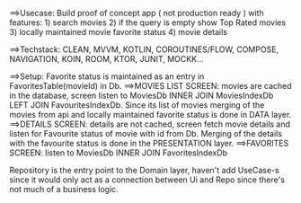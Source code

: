 ==>Usecase: Build proof of concept app ( not production ready ) with features: 1) search movies 2) if the query is empty show Top Rated movies 3) locally maintained movie favorite status 4) movie details

==>Techstack: CLEAN, MVVM, KOTLIN, COROUTINES/FLOW, COMPOSE, NAVIGATION, KOIN, ROOM, KTOR, JUNIT, MOCKK...

==>Setup:
Favorite status is maintained as an entry in FavoritesTable(movieId) in Db.
==>MOVIES LIST SCREEN: movies are cached in the database, screen listen to MoviesDb INNER JOIN MoviesIndexDb LEFT JOIN FavouritesIndexDb. Since its list of movies merging of the movies from api and locally maintained favorite status is done in DATA layer.
==>DETAILS SCREEN: details are not cached, screen fetch movie details and listen for Favourite status of movie with id from Db. Merging of the details with the favourite status is done in the PRESENTATION layer.
==>FAVORITES SCREEN: listen to MoviesDb INNER JOIN FavoritesIndexDb

Repository is the entry point to the Domain layer, haven't add UseCase-s since it would only act as a connection between Ui and Repo since there's not much of a business logic.

